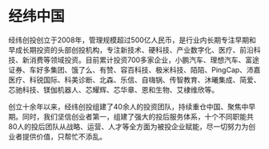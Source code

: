 # 

# 经纬中国

经纬创投创立于2008年，管理规模超过500亿人民币，是行业内长期专注早期和早成长期投资的头部创投机构，专注新技术、硬科技、产业数字化、医疗、前沿科技、新消费等领域投资。目前累计投资700多家企业，小鹏汽车、理想汽车、富途证券、车好多集团、饿了么、有赞、容百科技、极米科技、陌陌、PingCap、沛嘉医疗、科锐国际、科美诊断、北森、乐信、自嗨锅、传智教育、沐曦集成、简爱、芯驰科技、镁伽机器人、芯耀辉、芯华章、恩和生物、艾棣维欣等。

创立十余年以来，经纬创投组建了40余人的投资团队，持续重仓中国、聚焦中早期。同时，我们坚信创业者第一，组建了强大的投后服务体系，十个不同职能共80人的投后团队从战略、运营、人才等全方面为被投企业赋能，尽一切努力为创业者提供价值，只帮忙不添乱。

